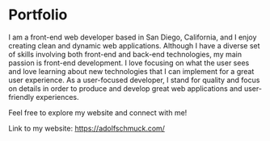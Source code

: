 # Portfolio

I am a front-end web developer based in San Diego, California, and I enjoy creating clean and dynamic web applications. Although I have a diverse set of skills involving both front-end and back-end technologies, my main passion is front-end development. I love focusing on what the user sees and love learning about new technologies that I can implement for a great user experience. As a user-focused developer, I stand for quality and focus on details in order to produce and develop great web applications and user-friendly experiences.

Feel free to explore my website and connect with me!

Link to my website:  https://adolfschmuck.com/
